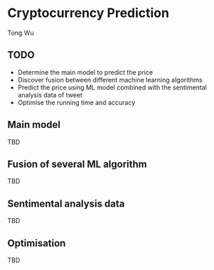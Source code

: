 # Cryptocurrency Prediction
Tong Wu

## TODO
- Determine the main model to predict the price
- Discover fusion between different machine learning algorithms
- Predict the price using ML model combined with the sentimental analysis data of tweet
- Optimise the running time and accuracy

## Main model

TBD

## Fusion of several ML algorithm

TBD

## Sentimental analysis data

TBD

## Optimisation

TBD
